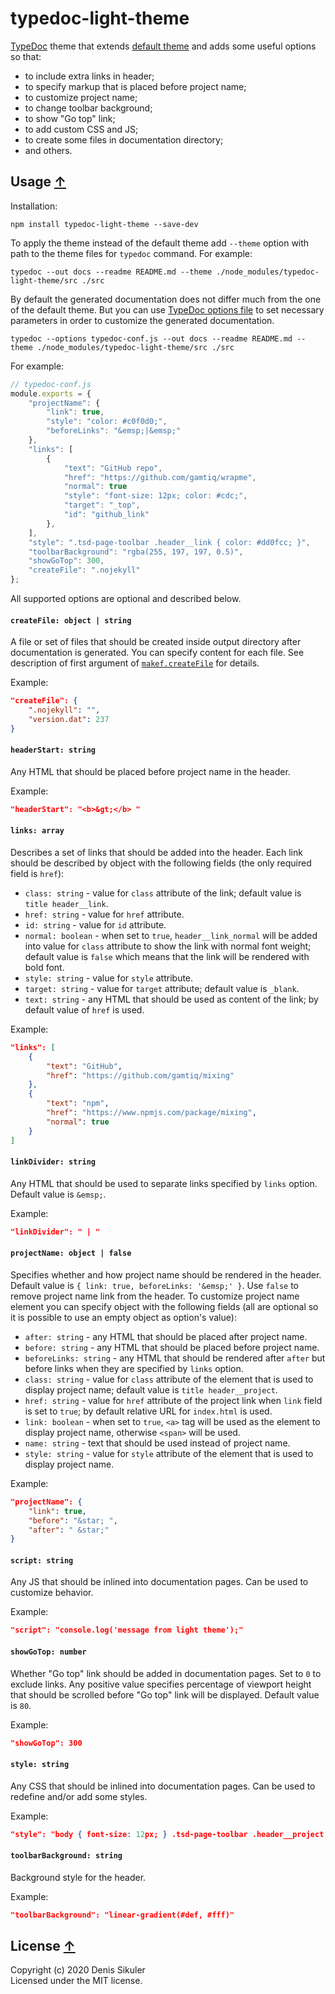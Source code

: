 # typedoc-light-theme <a name="start"></a>

[TypeDoc](https://typedoc.org/) theme that extends [default theme](https://typedoc.org/guides/themes/) and adds some useful options so that:
* to include extra links in header;
* to specify markup that is placed before project name;
* to customize project name;
* to change toolbar background;
* to show "Go top" link;
* to add custom CSS and JS;
* to create some files in documentation directory;
* and others.

## Usage <a name="usage"></a> [&#x2191;](#start)

Installation:

    npm install typedoc-light-theme --save-dev

To apply the theme instead of the default theme add `--theme` option with path to the theme files for `typedoc` command. For example:

    typedoc --out docs --readme README.md --theme ./node_modules/typedoc-light-theme/src ./src

By default the generated documentation does not differ much from the one of the default theme.
But you can use [TypeDoc options file](https://typedoc.org/guides/options/#options-1) to set necessary parameters in order to customize the generated documentation.

    typedoc --options typedoc-conf.js --out docs --readme README.md --theme ./node_modules/typedoc-light-theme/src ./src

For example:
```js
// typedoc-conf.js
module.exports = {
    "projectName": {
        "link": true,
        "style": "color: #c0f0d0;",
        "beforeLinks": "&emsp;|&emsp;"
    },
    "links": [
        {
            "text": "GitHub repo",
            "href": "https://github.com/gamtiq/wrapme",
            "normal": true
            "style": "font-size: 12px; color: #cdc;",
            "target": "_top",
            "id": "github_link"
        },
    ],
    "style": ".tsd-page-toolbar .header__link { color: #dd0fcc; }",
    "toolbarBackground": "rgba(255, 197, 197, 0.5)",
    "showGoTop": 300,
    "createFile": ".nojekyll"
};
```

All supported options are optional and described below.

#### `createFile: object | string`

A file or set of files that should be created inside output directory after documentation is generated.
You can specify content for each file.
See description of first argument of [`makef.createFile`](https://github.com/gamtiq/makef#api--) for details.

Example:
```json
"createFile": {
    ".nojekyll": "",
    "version.dat": 237
}
```

#### `headerStart: string`

Any HTML that should be placed before project name in the header.

Example:
```json
"headerStart": "<b>&gt;</b> "
```

#### `links: array`

Describes a set of links that should be added into the header.
Each link should be described by object with the following fields (the only required field is `href`):
* `class: string` - value for `class` attribute of the link; default value is `title header__link`.
* `href: string` - value for `href` attribute.
* `id: string` - value for `id` attribute.
* `normal: boolean` - when set to `true`, `header__link_normal` will be added into value for `class` attribute
    to show the link with normal font weight; default value is `false` which means that the link will be rendered
    with bold font.
* `style: string` - value for `style` attribute.
* `target: string` - value for `target` attribute; default value is `_blank`.
* `text: string` - any HTML that should be used as content of the link; by default value of `href` is used.

Example:
```json
"links": [
    {
        "text": "GitHub",
        "href": "https://github.com/gamtiq/mixing"
    },
    {
        "text": "npm",
        "href": "https://www.npmjs.com/package/mixing",
        "normal": true
    }
]
```

#### `linkDivider: string`

Any HTML that should be used to separate links specified by `links` option.
Default value is `&emsp;`.

Example:
```json
"linkDivider": " | "
```

#### `projectName: object | false`

Specifies whether and how project name should be rendered in the header.
Default value is `{ link: true, beforeLinks: '&emsp;' }`.
Use `false` to remove project name link from the header.
To customize project name element you can specify object with the following fields
(all are optional so it is possible to use an empty object as option's value):
* `after: string` - any HTML that should be placed after project name.
* `before: string` - any HTML that should be placed before project name.
* `beforeLinks: string` - any HTML that should be rendered after `after` but before links when they are specified by `links` option.
* `class: string` - value for `class` attribute of the element that is used to display project name; default value is `title header__project`.
* `href: string` - value for `href` attribute of the project link when `link` field is set to `true`; by default relative URL for `index.html` is used.
* `link: boolean` - when set to `true`, `<a>` tag will be used as the element to display project name, otherwise `<span>` will be used.
* `name: string` - text that should be used instead of project name.
* `style: string` - value for `style` attribute of the element that is used to display project name.

Example:
```json
"projectName": {
    "link": true,
    "before": "&star; ",
    "after": " &star;"
}
```

#### `script: string`

Any JS that should be inlined into documentation pages.
Can be used to customize behavior.

Example:
```json
"script": "console.log('message from light theme');"
```

#### `showGoTop: number`

Whether "Go top" link should be added in documentation pages.
Set to `0` to exclude links.
Any positive value specifies percentage of viewport height that should be scrolled before "Go top" link will be displayed.
Default value is `80`.

Example:
```json
"showGoTop": 300
```

#### `style: string`

Any CSS that should be inlined into documentation pages.
Can be used to redefine and/or add some styles.

Example:
```json
"style": "body { font-size: 12px; } .tsd-page-toolbar .header__project { color: #00c; font-size: 1.2rem; }"
```

#### `toolbarBackground: string`

Background style for the header.

Example:
```json
"toolbarBackground": "linear-gradient(#def, #fff)"
```

## License <a name="license"></a> [&#x2191;](#start)
Copyright (c) 2020 Denis Sikuler  
Licensed under the MIT license.
